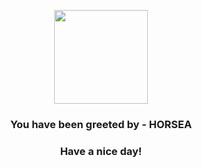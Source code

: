 <p align="center">
            <img src="https://raw.githubusercontent.com/PokeAPI/sprites/master/sprites/pokemon/116.png" width="150" height="150">
          </p>
          <h3 align="center">You have been greeted by - <b>HORSEA</b></h3>
          <h3 align="center">Have a nice day!</h3>
